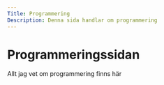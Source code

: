 ```yaml
---
Title: Programmering
Description: Denna sida handlar om programmering
---
```


Programmeringssidan
==========================

Allt jag vet om programmering finns här
